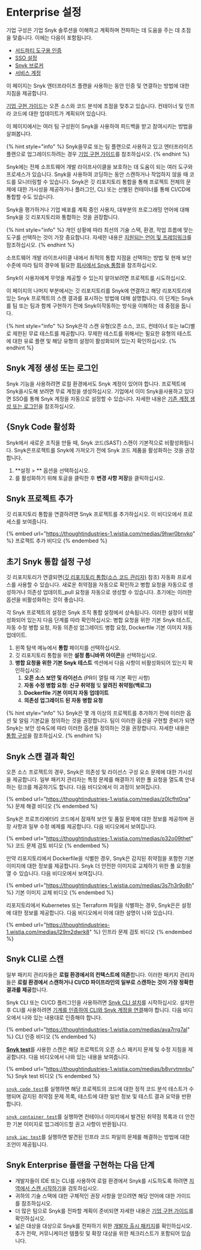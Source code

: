 # Enterprise 설정

기업 구성은 기업 Snyk 솔루션을 이해하고 계획하며 전파하는 데 도움을 주는 데 초점을 맞춥니다. 이에는 다음이 포함됩니다.

* [서드파티 도구용 인증](authentication-for-third-party-tools.md)
* [SSO 설정](single-sign-on-sso-for-authentication-to-snyk/)
* [Snyk 브로커](snyk-broker/)
* [서비스 계정](service-accounts/)

이 페이지는 Snyk 엔터프라이즈 플랜을 사용하는 동안 인증 및 연결하는 방법에 대한 지침을 제공합니다.

[기업 구현 가이드](../implement-snyk/enterprise-implementation-guide/)는 오픈 소스와 코드 분석에 초점을 맞추고 있습니다. 컨테이너 및 인프라 코드에 대한 업데이트가 계획되어 있습니다.

이 페이지에서는 여러 팀 구성원이 Snyk을 사용하여 피드백을 받고 참여시키는 방법을 살펴봅니다.

{% hint style="info" %}
Snyk을무료 또는 팀 플랜으로 사용하고 있고 엔터프라이즈 플랜으로 업그레이드하려는 경우 [기업 구현 가이드](../implement-snyk/enterprise-implementation-guide/)를 참조하십시오.
{% endhint %}

Snyk에는 전체 소프트웨어 개발 라이프사이클을 보호하는 데 도움이 되는 여러 도구와 프로세스가 있습니다. Snyk을 사용하여 코딩하는 동안 스캔하거나 작업하지 않을 때 코드를 모니터링할 수 있습니다. Snyk은 깃 리포지토리 통합을 통해 프로젝트 전체의 문제에 대한 가시성을 제공하거나 플러그인, CLI 또는 선별된 컨테이너를 통해 CI/CD에 통합할 수도 있습니다.

Snyk을 평가하거나 기업 배포를 계획 중인 사용자, 대부분의 프로그래밍 언어에 대해 Snyk을 깃 리포지토리와 통합하는 것을 권장합니다.

{% hint style="info" %}
개인 상황에 따라 최선의 기술 스택, 환경, 작업 흐름에 맞는 도구를 선택하는 것이 가장 중요합니다. 자세한 내용은 [지원되는 언어 및 프레임워크](../supported-languages-package-managers-and-frameworks/)를 참조하십시오.
{% endhint %}

소프트웨어 개발 라이프사이클 내에서 최적의 통합 지점을 선택하는 방법 및 현재 보안 수준에 따라 팀의 경우에 필요한 [회사에서 Snyk 통합](https://learn.snyk.io/lesson/integrate-snyk-at-your-company/)을 참조하십시오.

Snyk이 사용자에게 무엇을 제공할 수 있는지 알아보려면 프로젝트를 시도하십시오.

이 페이지의 나머지 부분에서는 깃 리포지토리를 Snyk에 연결하고 해당 리포지토리에 있는 Snyk 프로젝트의 스캔 결과를 표시하는 방법에 대해 설명합니다. 이 단계는 Snyk를 팀 또는 팀과 함께 구현하기 전에 Snyk이작동하는 방식을 이해하는 데 중점을 둡니다.

{% hint style="info" %}
Snyk은각 스캔 유형(오픈 소스, 코드, 컨테이너 또는 IaC)별로 제한된 무료 테스트를 제공합니다. 무제한 테스트를 위해서는 필요한 유형의 테스트에 대한 유료 플랜 및 해당 유형의 설정이 활성화되어 있는지 확인하십시오.
{% endhint %}

## Snyk 계정 생성 또는 로그인

Snyk 기능을 사용하려면 로컬 환경에서도 Snyk 계정이 있어야 합니다. 프로젝트에 Snyk을시도해 보려면 무료 계정을 생성하십시오. 기업에서 이미 Snyk을사용하고 있다면 SSO를 통해 Snyk 계정을 자동으로 설정할 수 있습니다. 자세한 내용은 [기존 계정 생성 또는 로그인](../getting-started/#create-or-log-in-to-a-snyk-account)을 참조하십시오.

## **{Snyk Code 활성화**

Snyk에서 새로운 조직을 만들 때, Snyk 코드(SAST) 스캔이 기본적으로 비활성화됩니다. Snyk은프로젝트를 Snyk에 가져오기 전에 Snyk 코드 제품을 활성화하는 것을 권장합니다.

1. \*\*설정 > \*\* 옵션을 선택하십시오.
2. 를 활성화하기 위해 토글을 클릭한 후 **변경 사항 저장**을 클릭하십시오.

## **Snyk 프로젝트 추가**

깃 리포지토리 통합을 연결하려면 Snyk 프로젝트를 추가하십시오. 이 비디오에서 프로세스를 보여줍니다.

{% embed url="https://thoughtindustries-1.wistia.com/medias/9hwr0bnvko" %}
프로젝트 추가 비디오
{% endembed %}

## **초기 Snyk 통합 설정 구성**

깃 리포지토리가 연결되면([깃 리포지토리 통합(소스 코드 관리자)](../scm-ide-and-ci-cd-integrations/snyk-scm-integrations/) 참조) 자동화 프로세스를 사용할 수 있습니다. 새로운 취약점을 자동으로 확인하고 병합 요청을 자동으로 생성하거나 의존성 업데이트\_pull 요청을 자동으로 생성할 수 있습니다. 초기에는 이러한 옵션을 비활성화하는 것이 좋습니다.

각 Snyk 프로젝트의 설정은 Snyk 조직 통합 설정에서 상속됩니다. 이러한 설정이 비활성화되어 있는지 다음 단계를 따라 확인하십시오: 병합 요청을 위한 기본 Snyk 테스트, 자동 수정 병합 요청, 자동 의존성 업그레이드 병합 요청, Dockerfile 기본 이미지 자동 업데이트.

1. 왼쪽 탐색 메뉴에서 **통합** 페이지를 선택하십시오.
2. 깃 리포지토리 통합을 위한 **설정 톱니바퀴 아이콘**을 선택하십시오.
3. **병합 요청을 위한 기본 Snyk 테스트** 섹션에서 다음 사항이 비활성화되어 있는지 확인하십시오:
   1. **오픈 소스 보안 및 라이선스** (PR이 열릴 때 기본 확인 사항)
   2. **자동 수정 병합 요청**: **신규 취약점** 및 **알려진 취약점(백로그)**
   3. **Dockerfile 기본 이미지 자동 업데이트**
   4. **의존성 업그레이드 된 자동 병합 요청**

{% hint style="info" %}
Snyk은 몇 개 이상의 프로젝트를 추가하기 전에 이러한 옵션 및 알림 기본값을 정의하는 것을 권장합니다. 팀이 이러한 옵션을 구현할 준비가 되면 Snyk는 보안 성숙도에 따라 이러한 옵션을 정의하는 것을 권장합니다. 자세한 내용은 [통합 구성](../implement-snyk/enterprise-implementation-guide/phase-2-configure-account/set-visibility-and-configure-an-organization-template/configure-integrations.md)을 참조하십시오.
{% endhint %}

## **Snyk 스캔 결과 확인**

오픈 소스 프로젝트의 경우, Snyk은 의존성 및 라이선스 구성 요소 문제에 대한 가시성을 제공합니다. 일부 패키지 관리자는 특정 문제를 해결하기 위한 풀 요청을 열도록 안내하는 링크를 제공하기도 합니다. 다음 비디오에서 이 과정이 보여집니다.

{% embed url="https://thoughtindustries-1.wistia.com/medias/z0lcfht0na" %}
문제 해결 비디오
{% endembed %}

Snyk은 프로프리에터리 코드에서 잠재적 보안 및 품질 문제에 대한 정보를 제공하며 권장 사항과 일부 수정 예제를 제공합니다. 다음 비디오에서 보여집니다.

{% embed url="https://thoughtindustries-1.wistia.com/medias/p32o09thet" %}
코드 문제 검토 비디오
{% endembed %}

만약 리포지토리에서 Dockerfile을 식별한 경우, Snyk은 감지된 취약점을 포함한 기본 이미지에 대한 정보를 제공합니다. Snyk 더 안전한 이미지로 교체하기 위한 풀 요청을 열 수 있습니다. 다음 비디오에서 보여집니다.

{% embed url="https://thoughtindustries-1.wistia.com/medias/3s7h3r9o8h" %}
기본 이미지 교체 비디오
{% endembed %}

리포지토리에서 Kubernetes 또는 Terraform 파일을 식별하는 경우, Snyk은은 설정에 대한 정보를 제공합니다. 다음 비디오에서 이에 대한 설명이 나와 있습니다.

{% embed url="https://thoughtindustries-1.wistia.com/medias/l29m2dwrk8" %}
인프라 문제 검토 비디오
{% endembed %}

## Snyk CLI로 스캔

일부 패키지 관리자들은 **로컬 환경에서의 컨텍스트에 의존**합니다. 이러한 패키지 관리자들은 **로컬 환경에서 스캔하거나 CI/CD 파이프라인의 일부로 스캔하는 것이 가장 정확한 결과를 제공**합니다.

Snyk CLI 또는 CI/CD 플러그인을 사용하려면 [Snyk CLI 설치](../snyk-cli/install-or-update-the-snyk-cli/)를 시작하십시오. 설치한 후 CLI를 사용하려면 [기계를 인증하여 CLI와 Snyk 계정을 연결](../snyk-cli/authenticate-to-use-the-cli.md)해야 합니다. 다음 비디오에서 나와 있는 내용대로 인증해야 합니다.

{% embed url="https://thoughtindustries-1.wistia.com/medias/ava7rrg7al" %}
CLI 인증 비디오
{% endembed %}

[**Snyk test**](../snyk-cli/scan-and-maintain-projects-using-the-cli/snyk-cli-for-open-source/)를 사용한 스캔은 해당 프로젝트의 오픈 소스 패키지 문제 및 수정 지침을 제공합니다. 다음 비디오에서 나와 있는 내용을 보여줍니다.

{% embed url="https://thoughtindustries-1.wistia.com/medias/b8vrvtmnbu" %}
Snyk test 비디오
{% endembed %}

[`snyk code test`](../snyk-cli/scan-and-maintain-projects-using-the-cli/snyk-cli-for-snyk-code/)를 실행하면 해당 프로젝트의 코드에 대한 정적 코드 분석 테스트가 수행되며 감지된 취약점 문제 목록, 테스트에 대한 일반 정보 및 테스트 결과 요약을 반환합니다.

[`snyk container test`](../snyk-cli/scan-and-maintain-projects-using-the-cli/snyk-cli-for-snyk-container/)를 실행하면 컨테이너 이미지에서 발견된 취약점 목록과 더 안전한 기본 이미지로 업그레이드할 권고 사항이 반환됩니다.

[`snyk iac test`](../snyk-cli/scan-and-maintain-projects-using-the-cli/snyk-cli-for-iac/)를 실행하면 발견된 인프라 코드 파일의 문제를 해결하는 방법에 대한 조언이 제공됩니다.

## Snyk Enterprise 플랜을 구현하는 다음 단계

* 개발자들이 IDE 또는 CLI를 사용하여 로컬 환경에서 Snyk를 시도하도록 하려면 [지역에서 스캔 시작하기](../implement-snyk/walkthrough-initiate-a-scan-locally.md)을 검토하십시오.
* 귀하의 기술 스택에 대한 구체적인 권장 사항을 얻으려면 해당 언어에 대한 가이드를 참조하십시오.
* 더 많은 팀으로 Snyk를 전파할 계획이 준비되면 자세한 내용은 [기업 구현 가이드](../implement-snyk/enterprise-implementation-guide/)를 확인하십시오.
* 넒은 대상을 대상으로 Snyk를 전파하기 위한 [개발자 출시 패키지](https://assets.ctfassets.net/4un77bcsnjzw/2YfaqJNMsogGNJM6BBQz4p/8f5ca77b9c40a1bbe14cc9fb0aa05462/Snyk-developer-launch-package.pdf)를 확인하십시오. 추가 전략, 커뮤니케이션 템플릿 및 확장 대상을 위한 체크리스트가 포함되어 있습니다.
